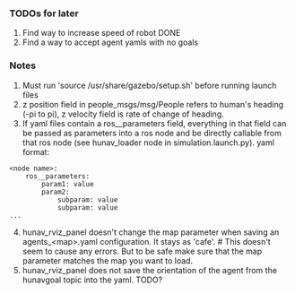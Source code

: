 ### TODOs for later
1. Find way to increase speed of robot DONE
2. Find a way to accept agent yamls with no goals



### Notes
1. Must run 'source /usr/share/gazebo/setup.sh' before running launch files
2. z position field in people_msgs/msg/People refers to human's heading (-pi to pi), z velocity field is rate of change of heading.
3. If yaml files contain a ros__parameters field, everything in that field can be passed as parameters into a ros node and be directly callable from that ros node (see hunav_loader node in simulation.launch.py). yaml format:
```
<node name>:
    ros__parameters:
        param1: value
        param2:
            subparam: value
            subparam: value
...
```
4. hunav_rviz_panel doesn't change the map parameter when saving an agents_\<map\>.yaml configuration. It stays as 'cafe'. # This doesn't seem to cause any errors. But to be safe make sure that the map parameter matches the map you want to load.
5. hunav_rviz_panel does not save the orientation of the agent from the hunavgoal topic into the yaml. TODO?